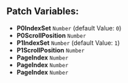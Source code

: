 ## Patch Variables:

* __P0IndexSet__ ```Number``` (default Value: `0`)
* __P0ScrollPosition__ ```Number```
* __P1IndexSet__ ```Number``` (default Value: `1`)
* __P1ScrollPosition__ ```Number```
* __PageIndex__ ```Number```
* __PageIndex__ ```Number```
* __PageIndex__ ```Number```

